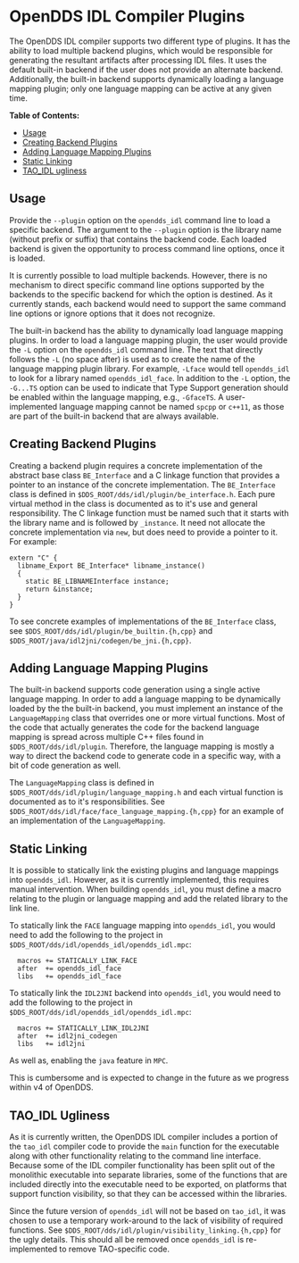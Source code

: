 # OpenDDS IDL Compiler Plugins

The OpenDDS IDL compiler supports two different type of plugins.  It has the ability to load multiple backend plugins, which would be responsible for generating the resultant artifacts after processing IDL files.  It uses the default built-in backend if the user does not provide an alternate backend.  Additionally, the built-in backend supports dynamically loading a language mapping plugin; only one language mapping can be active at any given time.

**Table of Contents:**

* [Usage](#usage)
* [Creating Backend Plugins](#creating-backend-plugins)
* [Adding Language Mapping Plugins](#adding-language-mapping-plugins)
* [Static Linking](#static-linking)
* [TAO_IDL ugliness](#tao_idl-ugliness)

## Usage

Provide the `--plugin` option on the `opendds_idl` command line to load a specific backend.  The argument to the `--plugin` option is the library name (without prefix or suffix) that contains the backend code.  Each loaded backend is given the opportunity to process command line options, once it is loaded.

It is currently possible to load multiple backends.  However, there is no mechanism to direct specific command line options supported by the backends to the specific backend for which the option is destined.  As it currently stands, each backend would need to support the same command line options or ignore options that it does not recognize.

The built-in backend has the ability to dynamically load language mapping plugins.  In order to load a language mapping plugin, the user would provide the `-L` option on the `opendds_idl` command line.  The text that directly follows the `-L` (no space after) is used as to create the name of the language mapping plugin library.  For example, `-Lface` would tell `opendds_idl` to look for a library named `opendds_idl_face`.  In addition to the `-L` option, the `-G...TS` option can be used to indicate that Type Support generation should be enabled within the language mapping, e.g., `-GfaceTS`.  A user-implemented language mapping cannot be named `spcpp` or `c++11`, as those are part of the built-in backend that are always available.

## Creating Backend Plugins

Creating a backend plugin requires a concrete implementation of the abstract base class `BE_Interface` and a C linkage function that provides a pointer to an instance of the concrete implementation.  The `BE_Interface` class is defined in `$DDS_ROOT/dds/idl/plugin/be_interface.h`.  Each pure virtual method in the class is documented as to it's use and general responsibility.  The C linkage function must be named such that it starts with the library name and is followed by `_instance`.  It need not allocate the concrete implementation via `new`, but does need to provide a pointer to it.  For example:

```
extern "C" {
  libname_Export BE_Interface* libname_instance()
  {
    static BE_LIBNAMEInterface instance;
    return &instance;
  }
}
```

To see concrete examples of implementations of the `BE_Interface` class, see `$DDS_ROOT/dds/idl/plugin/be_builtin.{h,cpp}` and `$DDS_ROOT/java/idl2jni/codegen/be_jni.{h,cpp}`.

## Adding Language Mapping Plugins

The built-in backend supports code generation using a single active language mapping.  In order to add a language mapping to be dynamically loaded by the the built-in backend, you must implement an instance of the `LanguageMapping` class that overrides one or more virtual functions.  Most of the code that actually generates the code for the backend language mapping is spread across multiple C++ files found in `$DDS_ROOT/dds/idl/plugin`.  Therefore, the language mapping is mostly a way to direct the backend code to generate code in a specific way, with a bit of code generation as well.

The `LanguageMapping` class is defined in `$DDS_ROOT/dds/idl/plugin/language_mapping.h` and each virtual function is documented as to it's responsibilities.  See `$DDS_ROOT/dds/idl/face/face_language_mapping.{h,cpp}` for an example of an implementation of the `LanguageMapping`.

## Static Linking

It is possible to statically link the existing plugins and language mappings into `opendds_idl`.  However, as it is currently implemented, this requires manual intervention.  When building `opendds_idl`, you must define a macro relating to the plugin or language mapping and add the related library to the link line.

To statically link the `FACE` language mapping into `opendds_idl`, you would need to add the following to the project in `$DDS_ROOT/dds/idl/opendds_idl/opendds_idl.mpc`:

```
  macros += STATICALLY_LINK_FACE
  after  += opendds_idl_face
  libs   += opendds_idl_face
```

To statically link the `IDL2JNI` backend into `opendds_idl`, you would need to add the following to the project in `$DDS_ROOT/dds/idl/opendds_idl/opendds_idl.mpc`:
```
  macros += STATICALLY_LINK_IDL2JNI
  after  += idl2jni_codegen
  libs   += idl2jni
```
As well as, enabling the `java` feature in `MPC`.

This is cumbersome and is expected to change in the future as we progress within v4 of OpenDDS.

## TAO_IDL Ugliness

As it is currently written, the OpenDDS IDL compiler includes a portion of the `tao_idl` compiler code to provide the `main` function for the executable along with other functionality relating to the command line interface.  Because some of the IDL compiler functionality has been split out of the monolithic executable into separate libraries, some of the functions that are included directly into the executable need to be exported, on platforms that support function visibility, so that they can be accessed within the libraries.

Since the future version of `opendds_idl` will not be based on `tao_idl`, it was chosen to use a temporary work-around to the lack of visibility of required functions.  See `$DDS_ROOT/dds/idl/plugin/visibility_linking.{h,cpp}` for the ugly details.  This should all be removed once `opendds_idl` is re-implemented to remove TAO-specific code.
